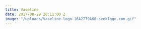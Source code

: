 ```yaml
---
title: Vaseline
date: 2017-08-29 20:11:00 Z
image: "/uploads/Vaseline-logo-16A2779A60-seeklogo.com.gif"
---
```


